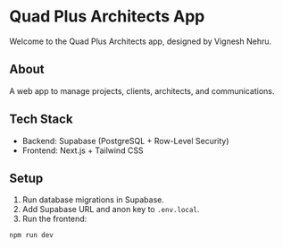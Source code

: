# Quad Plus Architects App

Welcome to the Quad Plus Architects app, designed by Vignesh Nehru.

## About
A web app to manage projects, clients, architects, and communications.

## Tech Stack
- Backend: Supabase (PostgreSQL + Row-Level Security)
- Frontend: Next.js + Tailwind CSS

## Setup
1. Run database migrations in Supabase.
2. Add Supabase URL and anon key to `.env.local`.
3. Run the frontend:
```bash
npm run dev
